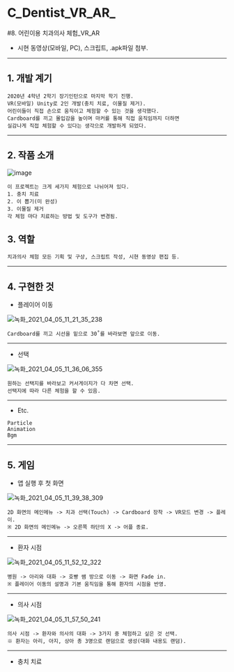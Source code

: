 # C_Dentist_VR_AR_
#8. 어린이용 치과의사 체험_VR_AR

- 시현 동영상(모바일, PC), 스크립트, .apk파일 첨부.

--------------------------------------------------------------------------------------------------------------------------------------------------------------------------------

## 1. 개발 계기

```
2020년 4학년 2학기 장기인턴으로 마지막 학기 진행.
VR(모바일) Unity로 2인 개발(충치 치료, 이물질 제거).
어린이들이 직접 손으로 움직이고 체험할 수 있는 것을 생각했다.
Cardboard를 끼고 몰입감을 높이며 마커를 통해 직접 움직임까지 더하면
실감나게 직접 체험할 수 있다는 생각으로 개발하게 되었다.
```

--------------------------------------------------------------------------------------------------------------------------------------------------------------------------------

## 2. 작품 소개

![image](https://user-images.githubusercontent.com/81169838/113530228-74486500-9600-11eb-8c24-b84609936477.png)

```
이 프로젝트는 크게 세가지 체험으로 나뉘어져 있다.
1. 충치 치료
2. 이 뽑기(미 완성)
3. 이물질 제거
각 체험 마다 치료하는 방법 및 도구가 변경됨.
```

## 3. 역할

```
치과의사 체험 모든 기획 및 구상, 스크립트 작성, 시현 동영상 편집 등.
```

--------------------------------------------------------------------------------------------------------------------------------------------------------------------------------

## 4. 구현한 것

- 플레이어 이동

![녹화_2021_04_05_11_21_35_238](https://user-images.githubusercontent.com/81169838/113530532-3b5cc000-9601-11eb-8426-c75873be856f.gif)

```
Cardboard를 끼고 시선을 밑으로 30˚를 바라보면 앞으로 이동.
```

--------------------------------------------------------------------------------------------------------------------------------------------------------------------------------

- 선택

![녹화_2021_04_05_11_36_06_355](https://user-images.githubusercontent.com/81169838/113531239-26812c00-9603-11eb-9469-c1715a3913cb.gif)

```
원하는 선택지를 바라보고 커서게이지가 다 차면 선택.
선택지에 따라 다른 체험을 할 수 있음.
```

--------------------------------------------------------------------------------------------------------------------------------------------------------------------------------

- Etc.

```
Particle
Animation
Bgm
```

--------------------------------------------------------------------------------------------------------------------------------------------------------------------------------

## 5. 게임

- 앱 실행 후 첫 화면

![녹화_2021_04_05_11_39_38_309](https://user-images.githubusercontent.com/81169838/113531390-a3140a80-9603-11eb-8ebd-b30f1f4502aa.gif)

```
2D 화면의 메인메뉴 -> 치과 선택(Touch) -> Cardboard 장착 -> VR모드 변경 -> 플레이.
※ 2D 화면의 메인메뉴 -> 오른쪽 하단의 X -> 어플 종료.
```

--------------------------------------------------------------------------------------------------------------------------------------------------------------------------------

- 환자 시점

![녹화_2021_04_05_11_52_12_322](https://user-images.githubusercontent.com/81169838/113532065-6d702100-9605-11eb-804b-d03550c36807.gif)

```
병원 -> 아리와 대화 -> 호빵 쌤 방으로 이동 -> 화면 Fade in.
※ 플레이어 이동의 설명과 기본 움직임을 통해 환자의 시점을 반영.
```

--------------------------------------------------------------------------------------------------------------------------------------------------------------------------------

- 의사 시점

![녹화_2021_04_05_11_57_50_241](https://user-images.githubusercontent.com/81169838/113532396-36e6d600-9606-11eb-9bbe-27d02de334cd.gif)

```
의사 시점 -> 환자와 의사의 대화 -> 3가지 중 체험하고 싶은 것 선택.
※ 환자는 아리, 아지, 상아 총 3명으로 랜덤으로 생성(대화 내용도 랜덤).
```

--------------------------------------------------------------------------------------------------------------------------------------------------------------------------------

- 충치 치료

